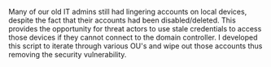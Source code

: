 Many of our old IT admins still had lingering accounts on local devices, despite the fact that their accounts had been disabled/deleted. This provides the opportunity for threat actors to use stale credentials to access those devices if they cannot connect to the domain controller. I developed this script to  iterate through various OU's and wipe out those accounts thus removing the security vulnerability.
